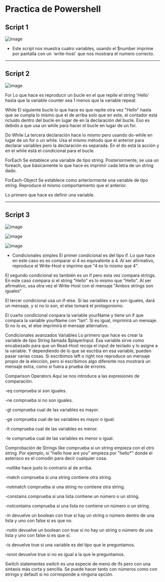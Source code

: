 # Practica de Powershell

## Script 1

![image](https://user-images.githubusercontent.com/91567318/162516995-1b260729-da25-46d0-8e0d-74f9ffee6906.png)

- Este script nos muestra cuatro variables, usando el $number imprime por pantalla con un ´write-host´ que nos mostrara el numero correcto.

---

## Script 2

![image](https://user-images.githubusercontent.com/91567318/162515592-0beb9744-0bfa-4e12-806b-9a6940e19c21.png)

For
Lo que hace es reproducir un bucle en el que repite el string 'Hello' hasta que la variable counter sea 1 menos que la variable repeat.

While
El siguiente bucle lo que hace es que repite otra vez "Hello" hasta que se cumpla lo mismo que el de arriba solo que en este, el contador está ncluido dentro del bucle en lugar de en la declaración del bucle. Eso es debido a que usa un while para hacer el bucle en lugar de un for.

Do While
La tercera declaración hace lo mismo pero usando do-while en lugar de un for o un while. Usa el mismo método que el anterior para declarar variables pero la declaración es separada. En el do está la acción y en el while está el condicional para el bucle.

ForEach
Se establece una variable de tipo string. Posteriormente, se usa un foreach, que básicamente lo que hace es imprimir cada letra de un string dado.

ForEach-Object
Se establece como anteriormente una variable de tipo string. Reproduce el mismo comportamiento que el anterior.

Lo primero que hace es definir una variable.

---

## Script 3
![image](https://user-images.githubusercontent.com/91567318/162516161-092c01ea-e1ff-4bd8-95b7-c606267d4bbe.png)

![image](https://user-images.githubusercontent.com/91567318/162516889-421783c2-ae1b-44ee-a1c5-a84d3f47b425.png)

![image](https://user-images.githubusercontent.com/91567318/162516938-0e8c2411-a448-42b0-9f61-72521db382bc.png)


- Condicionales simples
El primer condicional es del tipo if. Lo que hace en este caso es es comparar si 4 es equivalente a 4. Al ser afirmativo, reproduce el Write-Host e imprime que "4 es lo mismo que 4".

El segundo condicional es también es un if pero esta vez compara strings. En este caso compara si el string "Hello" es lo mismo que "Hello". Al ser afirmativo, usa otra vez el Write-Host con el mensaje "Ambos strings son iguales"

El tercer condicional usa un if-else. Si las variables x e y son iguales, dará un mensaje, y si no lo son, el else tomará el protagonismo.

El cuarto condicional conpara la variable yourName y tiene un if que compara la variable yourName con "Ian". Si es igual, imprimirá un mensaje. Si no lo es, el else imprimirá el mensaje alternativo.

Condicionales avanzados
Variables
Lo primero que hace es crear la variable de tipo String llamada $playerInput. Esa variable sirve como encabezado para que un Read-Host recoja el input de teclado y lo asigne a la variable. Y dependiendo de lo que se escriba en esa variable, pueden pasar varias cosas. Si escribimos left o right nos reproduce un mensaje propio de la elección, pero si escribimos algo diferente nos mostrará un mensaje extra, como si fuera a prueba de errores.

Comparison Operators
Aquí se nos introduce a las expresiones de comparación.

-eq comprueba si son iguales.

-ne comprueba si no son iguales.

-gt comprueba cual de las variables es mayor.

-ge comprueba cual de las variables es mayor o igual.

-lt comprueba cual de las variables es menor.

-le comprueba cual de las variables es menor o igual.

Comprobación de Strings
like comprueba si un string empieza con el otro string. Por ejemplo, si "hello how are you" empieza por "hello*" donde el asterisco es el comodín para decir cualquier cosa.

-notlike hace justo lo contrario al de arriba.

-match comprueba si una string contiene otra string.

-notmatch comprueba si una string no contiene otra string.

-constains comprueba si una lista contiene un número o un string.

-notcontains comprueba si una lista no contiene un número o un string.

-in devuelve un boolean con true si hay un string o número dentro de una lista y uno con false si es que no.

-notin devuelve un boolean con true si no hay un string o número de una lista y uno con false si es que sí.

-is devuelve true si una variable es del tipo que le preguntamos.

-isnot devuelve true si no es igual a la que le preguntamos.

Switch statementes
switch es una especie de menú de ifs pero con una sintaxis más corta y sencilla. Se puede hacer tanto con números como con strings y default si no corresponde a ninguna opción.


